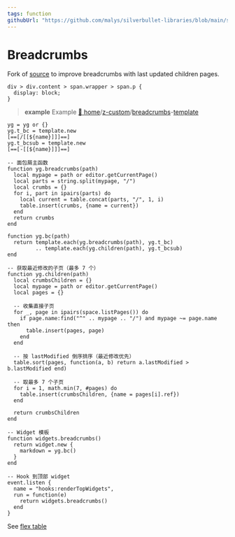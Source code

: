 ```yaml
---
tags: function
githubUrl: "https://github.com/malys/silverbullet-libraries/blob/main/src/Breadcrumbs.md"
---
```

# Breadcrumbs
Fork of [source](https://community.silverbullet.md/t/breadcrumbs-for-hierarchical-pages/737) to improve breadcrumbs with last updated children pages.

```space-style
div > div.content > span.wrapper > span.p {
  display: block;
}
```

> **example** Example
> [🏡 home](https://silverbullet.l.malys.ovh/home)/[z-custom](https://silverbullet.l.malys.ovh/z-custom)/[breadcrumbs](https://silverbullet.l.malys.ovh/z-custom/breadcrumbs)-[template](https://silverbullet.l.malys.ovh/z-custom/breadcrumbs/template)


```space-lua
yg = yg or {}
yg.t_bc = template.new
[==[/[[${name}]]​]==]
yg.t_bcsub = template.new
[==[-[[${name}]]​]==]

-- 面包屑主函数
function yg.breadcrumbs(path)
  local mypage = path or editor.getCurrentPage()
  local parts = string.split(mypage, "/")
  local crumbs = {}
  for i, part in ipairs(parts) do
    local current = table.concat(parts, "/", 1, i)
    table.insert(crumbs, {name = current})
  end
  return crumbs
end

function yg.bc(path)
  return template.each(yg.breadcrumbs(path), yg.t_bc)
         .. template.each(yg.children(path), yg.t_bcsub)
end

-- 获取最近修改的子页（最多 7 个）
function yg.children(path)
  local crumbsChildren = {}
  local mypage = path or editor.getCurrentPage()
  local pages = {}

  -- 收集直接子页
  for _, page in ipairs(space.listPages()) do
    if page.name:find("^" .. mypage .. "/") and mypage ~= page.name then
      table.insert(pages, page)
    end
  end

  -- 按 lastModified 倒序排序（最近修改优先）
  table.sort(pages, function(a, b) return a.lastModified > b.lastModified end)

  -- 取最多 7 个子页
  for i = 1, math.min(7, #pages) do
    table.insert(crumbsChildren, {name = pages[i].ref})
  end

  return crumbsChildren
end

-- Widget 模板
function widgets.breadcrumbs()
  return widget.new {
    markdown = yg.bc()
  }
end

-- Hook 到顶部 widget
event.listen {
  name = "hooks:renderTopWidgets",
  run = function(e)
    return widgets.breadcrumbs()
  end
}

```

See [flex table](https://community.silverbullet.md/t/space-lua-flexbox-columns/2017)

